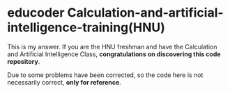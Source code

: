 # educoder Calculation-and-artificial-intelligence-training(HNU)

This is my answer. If you are the HNU freshman and have the Calculation and Artificial Intelligence Class, **congratulations on discovering this code repository**. 

Due to some problems have been corrected, so the code here is not necessarily correct, **only for reference**.
